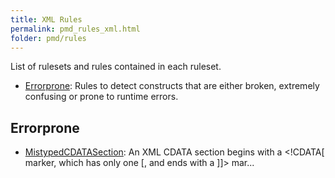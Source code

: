 ```yaml
---
title: XML Rules
permalink: pmd_rules_xml.html
folder: pmd/rules
---
```

List of rulesets and rules contained in each ruleset.

*   [Errorprone](pmd_rules_xml_errorprone.html): Rules to detect constructs that are either broken, extremely confusing or prone to runtime errors.

## Errorprone
*   [MistypedCDATASection](pmd_rules_xml_errorprone.html#mistypedcdatasection): An XML CDATA section begins with a <!CDATA[ marker, which has only one [, and ends with a ]]> mar...


